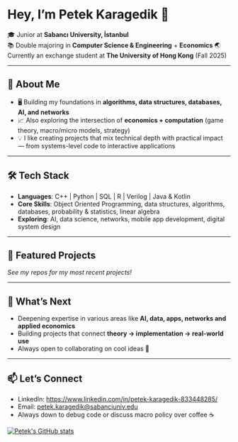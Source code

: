 # Hey, I’m Petek Karagedik 👋

🎓 Junior at **Sabancı University, İstanbul**  
📚 Double majoring in **Computer Science & Engineering** + **Economics**
🌏 Currently an exchange student at **The University of Hong Kong** (Fall 2025)  

---

## 🚀 About Me
- 🖥️ Building my foundations in **algorithms, data structures, databases, AI, and networks**  
- 📈 Also exploring the intersection of **economics + computation** (game theory, macro/micro models, strategy)  
- 💡 I like creating projects that mix technical depth with practical impact — from systems-level code to interactive applications  

---

## 🛠️ Tech Stack
- **Languages**: C++ | Python | SQL  | R | Verilog | Java & Kotlin       
- **Core Skills**: Object Oriented Programming, data structures, algorithms, databases, probability & statistics, linear algebra  
- **Exploring**: AI, data science, networks, mobile app development, digital system design

---

## 📂 Featured Projects
*See my repos for my most recent projects!*  

---

## 🌱 What’s Next
- Deepening expertise in various areas like **AI, data, apps, networks and applied economics**  
- Building projects that connect **theory → implementation → real-world use**  
- Always open to collaborating on cool ideas 🚀  

---

## 📫 Let’s Connect
- LinkedIn: https://www.linkedin.com/in/petek-karagedik-833448285/
- Email: petek.karagedik@sabanciuniv.edu
- Always down to debug code or discuss macro policy over coffee ☕

[![Petek's GitHub stats](https://github-readme-stats.vercel.app/api?username=petekkaragedik)](https://github.com/petekkaragedik/github-readme-stats)
